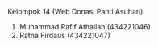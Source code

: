 Kelompok 14 (Web Donasi Panti Asuhan)
1. Muhammad Rafif Athallah (434221046)
2. Ratna Firdaus (434221047)
